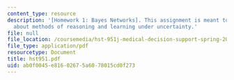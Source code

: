 ```yaml
---
content_type: resource
description: '[Homework 1: Bayes Networks]. This assignment is meant to teach you
  about methods of reasoning and learning under uncertainty.'
file: null
file_location: /coursemedia/hst-951j-medical-decision-support-spring-2003/ab0f0045e81602675a6078015cd0f273_hst951.pdf
file_type: application/pdf
resourcetype: Document
title: hst951.pdf
uid: ab0f0045-e816-0267-5a60-78015cd0f273
---
```

